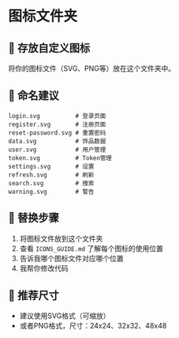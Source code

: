 # 图标文件夹

## 📁 存放自定义图标

将你的图标文件（SVG、PNG等）放在这个文件夹中。

## 📝 命名建议

```
login.svg          # 登录页面
register.svg       # 注册页面
reset-password.svg # 重置密码
data.svg           # 饰品数据
user.svg           # 用户管理
token.svg          # Token管理
settings.svg       # 设置
refresh.svg        # 刷新
search.svg         # 搜索
warning.svg        # 警告
```

## 🔧 替换步骤

1. 将图标文件放到这个文件夹
2. 查看 `ICONS_GUIDE.md` 了解每个图标的使用位置
3. 告诉我哪个图标文件对应哪个位置
4. 我帮你修改代码

## 📏 推荐尺寸

- 建议使用SVG格式（可缩放）
- 或者PNG格式，尺寸：24x24、32x32、48x48

